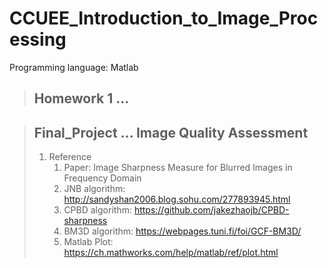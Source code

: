 # CCUEE_Introduction_to_Image_Processing
Programming language: Matlab

> ## Homework 1 ... 

> ## Final_Project ... Image Quality Assessment
> 1. Reference  
>     1) Paper: Image Sharpness Measure for Blurred Images in Frequency Domain  
>     2) JNB algorithm: http://sandyshan2006.blog.sohu.com/277893945.html  
>     3) CPBD algorithm: https://github.com/jakezhaojb/CPBD-sharpness  
>     4) BM3D algorithm: https://webpages.tuni.fi/foi/GCF-BM3D/  
>     5) Matlab Plot: https://ch.mathworks.com/help/matlab/ref/plot.html
